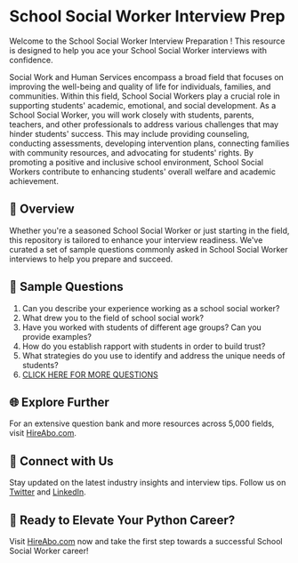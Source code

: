 # School Social Worker Interview Prep

Welcome to the School Social Worker Interview Preparation ! This resource is designed to help you ace your School Social Worker interviews with confidence.

Social Work and Human Services encompass a broad field that focuses on improving the well-being and quality of life for individuals, families, and communities. Within this field, School Social Workers play a crucial role in supporting students' academic, emotional, and social development. As a School Social Worker, you will work closely with students, parents, teachers, and other professionals to address various challenges that may hinder students' success. This may include providing counseling, conducting assessments, developing intervention plans, connecting families with community resources, and advocating for students' rights. By promoting a positive and inclusive school environment, School Social Workers contribute to enhancing students' overall welfare and academic achievement.

## 🚀 Overview

Whether you're a seasoned School Social Worker or just starting in the field, this repository is tailored to enhance your interview readiness. We've curated a set of sample questions commonly asked in School Social Worker interviews to help you prepare and succeed.

## 📝 Sample Questions

1. Can you describe your experience working as a school social worker?
2. What drew you to the field of school social work?
3. Have you worked with students of different age groups? Can you provide examples?
4. How do you establish rapport with students in order to build trust?
5. What strategies do you use to identify and address the unique needs of students?
6. [CLICK HERE FOR MORE QUESTIONS](https://hireabo.com/job/13_0_2/School%20Social%20Worker)

## 🌐 Explore Further

For an extensive question bank and more resources across 5,000 fields, visit [HireAbo.com](https://www.hireabo.com).

## 📱 Connect with Us

Stay updated on the latest industry insights and interview tips. Follow us on [Twitter](https://twitter.com/hireabo) and [LinkedIn](https://www.linkedin.com/in/hire-abo-3609972a8/).

## 🚀 Ready to Elevate Your Python Career?

Visit [HireAbo.com](https://www.hireabo.com) now and take the first step towards a successful School Social Worker career!